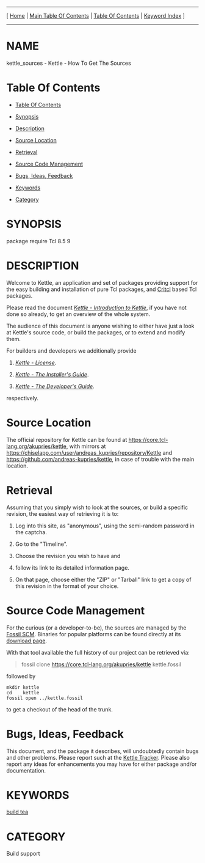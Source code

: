 
[//000000001]: # (kettle\_sources \- Kettle \- The Quick Brew System)
[//000000002]: # (Generated from file 'kettle\_sources\.man' by tcllib/doctools with format 'markdown')
[//000000003]: # (kettle\_sources\(n\) 1 doc "Kettle \- The Quick Brew System")

<hr> [ <a href="../../../../../../home">Home</a> &#124; <a
href="../../toc.md">Main Table Of Contents</a> &#124; <a
href="../toc.md">Table Of Contents</a> &#124; <a
href="../../index.md">Keyword Index</a> ] <hr>

# NAME

kettle\_sources \- Kettle \- How To Get The Sources

# <a name='toc'></a>Table Of Contents

  - [Table Of Contents](#toc)

  - [Synopsis](#synopsis)

  - [Description](#section1)

  - [Source Location](#section2)

  - [Retrieval](#section3)

  - [Source Code Management](#section4)

  - [Bugs, Ideas, Feedback](#section5)

  - [Keywords](#keywords)

  - [Category](#category)

# <a name='synopsis'></a>SYNOPSIS

package require Tcl 8\.5 9  

# <a name='description'></a>DESCRIPTION

Welcome to Kettle, an application and set of packages providing support for the
easy building and installation of pure Tcl packages, and
[Critcl](https://github\.com/andreas\-kupries/critcl) based Tcl packages\.

Please read the document *[Kettle \- Introduction to
Kettle](kettle\_intro\.md)*, if you have not done so already, to get an
overview of the whole system\.

The audience of this document is anyone wishing to either have just a look at
Kettle's source code, or build the packages, or to extend and modify them\.

For builders and developers we additionally provide

  1. *[Kettle \- License](kettle\_license\.md)*\.

  1. *[Kettle \- The Installer's Guide](kettle\_installer\.md)*\.

  1. *[Kettle \- The Developer's Guide](kettle\_devguide\.md)*\.

respectively\.

# <a name='section2'></a>Source Location

The official repository for Kettle can be found at
[https://core\.tcl\-lang\.org/akupries/kettle](https://core\.tcl\-lang\.org/akupries/kettle),
with mirrors at
[https://chiselapp\.com/user/andreas\_kupries/repository/Kettle](https://chiselapp\.com/user/andreas\_kupries/repository/Kettle)
and
[https://github\.com/andreas\-kupries/kettle](https://github\.com/andreas\-kupries/kettle),
in case of trouble with the main location\.

# <a name='section3'></a>Retrieval

Assuming that you simply wish to look at the sources, or build a specific
revision, the easiest way of retrieving it is to:

  1. Log into this site, as "anonymous", using the semi\-random password in the
     captcha\.

  1. Go to the "Timeline"\.

  1. Choose the revision you wish to have and

  1. follow its link to its detailed information page\.

  1. On that page, choose either the "ZIP" or "Tarball" link to get a copy of
     this revision in the format of your choice\.

# <a name='section4'></a>Source Code Management

For the curious \(or a developer\-to\-be\), the sources are managed by the [Fossil
SCM](https://www\.fossil\-scm\.org)\. Binaries for popular platforms can be found
directly at its [download page](https://www\.fossil\-scm\.org/download\.html)\.

With that tool available the full history of our project can be retrieved via:

> fossil clone [https://core\.tcl\-lang\.org/akupries/kettle](https://core\.tcl\-lang\.org/akupries/kettle) kettle\.fossil

followed by

    mkdir kettle
    cd    kettle
    fossil open ../kettle.fossil

to get a checkout of the head of the trunk\.

# <a name='section5'></a>Bugs, Ideas, Feedback

This document, and the package it describes, will undoubtedly contain bugs and
other problems\. Please report such at the [Kettle
Tracker](https://core\.tcl\-lang\.org/akupries/kettle)\. Please also report any
ideas for enhancements you may have for either package and/or documentation\.

# <a name='keywords'></a>KEYWORDS

[build tea](\.\./\.\./index\.md\#build\_tea)

# <a name='category'></a>CATEGORY

Build support
